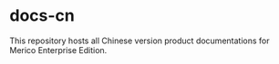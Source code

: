 # docs-cn
This repository hosts all Chinese version product documentations for Merico Enterprise Edition.
